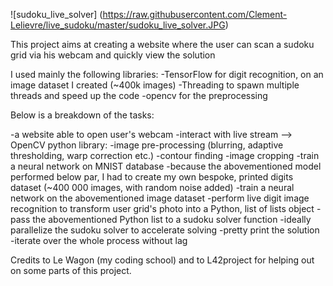 ![sudoku_live_solver] (https://raw.githubusercontent.com/Clement-Lelievre/live_sudoku/master/sudoku_live_solver.JPG)

This project aims at creating a website where the user can scan a sudoku grid via his webcam and quickly view the solution

I used mainly the following libraries:
-TensorFlow for digit recognition, on an image dataset I created (~400k images)
-Threading to spawn multiple threads and speed up the code
-opencv for the preprocessing

Below is a breakdown of the tasks:

-a website able to open user's webcam 
-interact with live stream --> OpenCV python library:
   -image pre-processing (blurring, adaptive thresholding, warp correction etc.)
   -contour finding
   -image cropping
-train a neural network on MNIST database
-because the abovementioned model performed below par, I had to create my own bespoke, printed digits dataset (~400 000 images, with random noise added)
-train a neural network on the abovementioned image dataset
-perform live digit image recognition to transform user grid's photo into a Python, list of lists object 
-pass the abovementioned Python list to a sudoku solver function 
-ideally parallelize the sudoku solver to accelerate solving 
-pretty print the solution
-iterate over the whole process without lag

Credits to Le Wagon (my coding school) and to L42project for helping out on some parts of this project.
